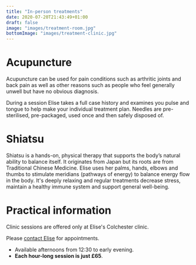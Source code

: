```yaml
---
title: "In-person treatments"
date: 2020-07-20T21:43:49+01:00
draft: false
image: "images/treatment-room.jpg"
bottomImage: "images/treatment-clinic.jpg"
---
```


# Acupuncture
Acupuncture can be used for pain conditions such as arthritic joints and back pain as well as other reasons such as people who feel generally unwell but have no obvious diagnosis.

During a session Elise takes a full case history and examines you pulse and tongue to help make your individual treatment plan. Needles are pre-sterilised, pre-packaged, used once and then safely disposed of.

# Shiatsu
Shiatsu is a hands-on, physical therapy that supports the body’s natural ability to balance itself. It originates from Japan but its roots are from Traditional Chinese Medicine. Elise uses her palms, hands, elbows and thumbs to stimulate meridians (pathways of energy) to balance energy flow in the body. It's deeply relaxing and regular treatments decrease stress, maintain a healthy immune system and support general well-being.

# Practical information

Clinic sessions are offered only at Elise's Colchester clinic.

Please [contact Elise](/contact) for appointments.
* Available afternoons from 12:30 to early evening.
* **Each hour-long session is just £65**.
